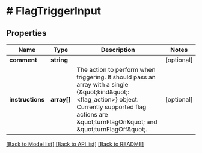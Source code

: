 # # FlagTriggerInput

## Properties

Name | Type | Description | Notes
------------ | ------------- | ------------- | -------------
**comment** | **string** |  | [optional]
**instructions** | **array[]** | The action to perform when triggering. It should pass an array with a single {\&quot;kind\&quot;: &lt;flag_action&gt;} object. Currently supported flag actions are \&quot;turnFlagOn\&quot; and \&quot;turnFlagOff\&quot;. | [optional]

[[Back to Model list]](../../README.md#models) [[Back to API list]](../../README.md#endpoints) [[Back to README]](../../README.md)
